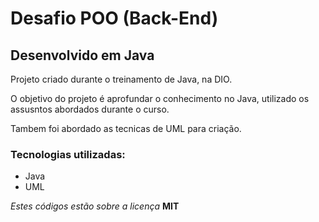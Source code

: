 # Desafio POO (Back-End)


## Desenvolvido em Java

Projeto criado durante o treinamento de Java, na DIO.

O objetivo do projeto é aprofundar o  conhecimento no Java, utilizado os assusntos abordados durante o curso.

Tambem foi abordado as tecnicas de UML para criação.
### Tecnologias utilizadas:

- Java
- UML

_Estes códigos estão sobre a licença_ **MIT**
